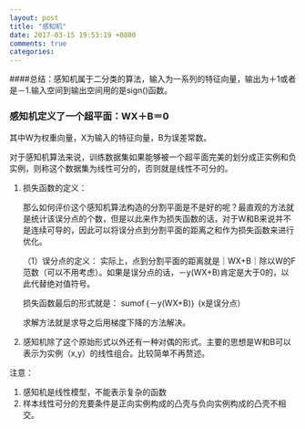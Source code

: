 ```yaml
---
layout: post
title: "感知机"
date: 2017-03-15 19:53:19 +0800
comments: true
categories: 
---
```

####总结：感知机属于二分类的算法，输入为一系列的特征向量，输出为＋1或者是－1.输入空间到输出空间用的是sign()函数。
### 感知机定义了一个超平面：WX＋B＝0
其中W为权重向量，X为输入的特征向量，B为误差常数。

对于感知机算法来说，训练数据集如果能够被一个超平面完美的划分成正实例和负实例，则称这个数据集为线性可分的，否则就是线性不可分的。

1. 损失函数的定义：

    那么如何评价这个感知机算法构造的分割平面是不是好的呢？最直观的方法就是统计该误分点的个数，但是以此来作为损失函数的话，对于W和B来说并不是连续可导的，因此可以将误分点到分割平面的距离之和作为损失函数来进行优化。
    
    （1）误分点的定义：
        实际上，点到分割平面的距离就是｜WX+B｜除以W的F范数（可以不用考虑）。如果是误分点的话，－y(WX+B)肯定是大于0的，以此代替绝对值符号。
        
    损失函数最后的形式就是：
    sumof｛－y(WX+B)｝ (x是误分点）
    
    求解方法就是求导之后用梯度下降的方法解决。
    
2. 感知机除了这个原始形式以外还有一种对偶的形式。主要的思想是W和B可以表示为实例（x,y）的线性组合。比较简单不再赘述。

注意：

1. 感知机是线性模型，不能表示复杂的函数
2. 样本线性可分的充要条件是正向实例构成的凸壳与负向实例构成的凸壳不相交。




    
    

